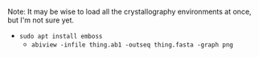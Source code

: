 
Note: It may be wise to load all the crystallography environments at once, but I'm not sure yet.

- `sudo apt install emboss`
  - `abiview -infile thing.ab1 -outseq thing.fasta -graph png`


